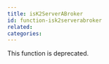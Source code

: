 ```yaml
---
title: isK2ServerABroker
id: function-isk2serverabroker
related:
categories:
---
```


This function is deprecated. 